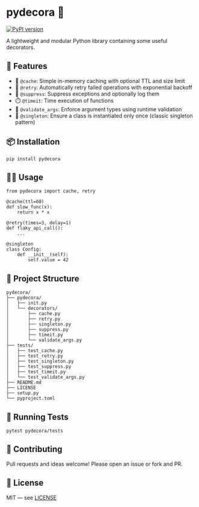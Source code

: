 # pydecora 🧩

[![PyPI version](https://img.shields.io/pypi/v/pydecora)](https://pypi.org/project/pydecora/)

A lightweight and modular Python library containing some useful decorators.

## 🚀 Features

- 🧠 `@cache`: Simple in-memory caching with optional TTL and size limit  
- 🔁 `@retry`: Automatically retry failed operations with exponential backoff  
- 🛑 `@suppress`: Suppress exceptions and optionally log them  
- ⏱️ `@timeit`: Time execution of functions  
- 🧪 `@validate_args`: Enforce argument types using runtime validation  
- 🧍 `@singleton`: Ensure a class is instantiated only once (classic singleton pattern)

## 📦 Installation

```
pip install pydecora
```
## 🧑‍💻 Usage
```
from pydecora import cache, retry

@cache(ttl=60)
def slow_func(x):
    return x * x

@retry(times=3, delay=1)
def flaky_api_call():
    ...

@singleton
class Config:
    def __init__(self):
        self.value = 42
```

## 📁 Project Structure
```
pydecora/
├── pydecora/
│   ├── init.py
│   └── decorators/
│       ├── cache.py
│       ├── retry.py
│       ├── singleton.py
│       ├── suppress.py
│       ├── timeit.py
│       └── validate_args.py
├── tests/
│   ├── test_cache.py
│   ├── test_retry.py
│   ├── test_singleton.py
│   ├── test_suppress.py
│   ├── test_timeit.py
│   └── test_validate_args.py
├── README.md
├── LICENSE
├── setup.py
└── pyproject.toml
```

## 🧪 Running Tests

```
pytest pydecora/tests
```

## 🤝 Contributing
Pull requests and ideas welcome! Please open an issue or fork and PR.

## 📄 License
MIT — see [LICENSE](LICENSE)